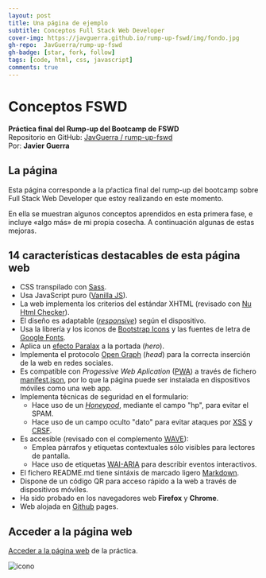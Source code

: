 ```yaml
---
layout: post
title: Una página de ejemplo
subtitle: Conceptos Full Stack Web Developer
cover-img: https://javguerra.github.io/rump-up-fswd/img/fondo.jpg
gh-repo:  JavGuerra/rump-up-fswd 
gh-badge: [star, fork, follow]
tags: [code, html, css, javascript]
comments: true
---
```

# Conceptos FSWD

__Práctica final del Rump-up del Bootcamp de FSWD__  
Repositorio en GitHub: [ JavGuerra / rump-up-fswd](https://github.com/JavGuerra/rump-up-fswd)  
Por: __Javier Guerra__ 

## La página

Esta página corresponde a la pŕactica final del rump-up del bootcamp sobre Full Stack Web Developer que estoy realizando en este momento.

En ella se muestran algunos conceptos aprendidos en esta primera fase, e incluye «algo más» de mi propia cosecha. A continuación algunas de estas mejoras.

## 14 características destacables de esta página web

- CSS transpilado con [Sass](https://es.wikipedia.org/wiki/Sass).
- Usa JavaScript puro ([Vanilla JS](https://www.ardepizando.com/que-es-vanilla-js/)).
- La web implementa los criterios del estándar XHTML (revisado con [Nu Html Checker](https://html5.validator.nu/)).
- El diseño es adaptable ([_responsive_](https://es.wikipedia.org/wiki/Dise%C3%B1o_web_adaptable)) según el dispositivo.
- Usa la librería y los iconos de [Bootstrap Icons](https://icons.getbootstrap.com/) y las fuentes de letra de [Google Fonts](https://fonts.google.com/).
- Aplica un [efecto Paralax](https://blog.hubspot.es/marketing/efecto-parallax) a la portada (_hero_).
- Implementa el protocolo [Open Graph](https://ogp.me/) (_head_) para la correcta inserción de la web en redes sociales.
- Es compatible con _Progessive Web Aplication_ ([PWA](https://developer.mozilla.org/es/docs/Web/Progressive_web_apps)) a través de fichero [manifest.json](https://developer.mozilla.org/es/docs/Web/Manifest), por lo que la página puede ser instalada en dispositivos móviles como una web app.
- Implementa técnicas de seguridad en el formulario:
    - Hace uso de un [_Honeypod_](https://es.wikipedia.org/wiki/Honeypot), mediante el campo "hp", para evitar el SPAM.
    - Hace uso de un campo oculto "dato" para evitar ataques por [XSS](https://es.wikipedia.org/wiki/Cross-site_scripting) y [CRSF](https://es.wikipedia.org/wiki/Cross-site_request_forgery).
- Es accesible (revisado con el complemento [WAVE](https://wave.webaim.org/)):
    - Emplea párrafos y etiquetas contextuales sólo visibles para lectores de pantalla.
    - Hace uso de etiquetas [WAI-ARIA](https://en.wikipedia.org/wiki/WAI-ARIA) para describir eventos interactivos.
- El fichero README.md tiene sintáxis de marcado ligero [Markdown](https://es.wikipedia.org/wiki/Markdown).
- Dispone de un código QR para acceso rápido a la web a través de dispositivos móviles.
- Ha sido probado en los navegadores web __Firefox__ y __Chrome__.
- Web alojada en [Github](https://github.com/JavGuerra/rump-up-fswd) pages.

## Acceder a la página web

[Acceder a la página web](https://javguerra.github.io/rump-up-fswd/index.html) de la práctica.

![icono](https://javguerra.github.io/rump-up-fswd/img/qrcode.svg)